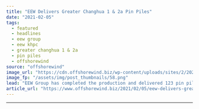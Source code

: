 ```yaml
---
title: "EEW Delivers Greater Changhua 1 & 2a Pin Piles"
date: "2021-02-05"
tags: 
  - featured
  - headlines
  - eew group
  - eew khpc
  - greater changhua 1 & 2a
  - pin piles
  - offshorewind
source: "offshorewind"
image_url: "https://cdn.offshorewind.biz/wp-content/uploads/sites/2/2021/02/05111043/EEW-Delivers-Greater-Changhua-1-2a-Pin-Piles.png"
image_fp: "/assets/img/post_thumbnails/58.png"
lead: "EEW Group has completed the production and delivered 123 pin piles for Ørsted&#8217;s Greater"
article_url: "https://www.offshorewind.biz/2021/02/05/eew-delivers-greater-changhua-1-2a-pin-piles/"
---
```


---
